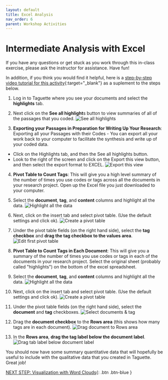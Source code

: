 ```yaml
---
layout: default
title: Excel Analysis
nav_order: 6
parent: Workshop Activities
---
```

# Intermediate Analysis with Excel

If you have any questions or get stuck as you work through this in-class exercise, please ask the instructor for assistance.  Have fun!

In addition, if you think you would find it helpful, here is a [step-by-step video tutorial for this activity](https://www.youtube.com/watch?v=GvqVeZPoEvs){:target="_blank"} as a suplement to the steps below.

1. Log in to Taguette where you see your documents and select the **highlights** tab.
2. Next click on the **See all highlight**s button to view summaries of all of the passages that you coded.
![See all highlights](/images/taguette-excel-1.png)

3. **Exporting your Passages in Preparation for Writing Up Your Research**: Exporting all your Passages with their Codes - You can export all your work back to your computer to facilitate the synthesis and write up of your coded data.
  - Click on the Highlights tab, and then the See all highlights button.
  - Look to the right of the screen and click on the Export this view button, and then select the export format to EXCEL.
![Export this view](/images/taguette-excel-2.png)

4. **Pivot Table to Count Tags**: This will give you a high level summary of the number of times you use codes or tags across all the documents in your research project. Open up the Excel file you just downloaded to your computer.

5. Select the **document**, **tag**, and **content** columns and highlight all the data.
![Highlight all the data](/images/taguette-excel-3.png)

6. Next, click on the insert tab and select pivot table. (Use the default settings and click ok).
![Create a pivot table](/images/taguette-excel-5.png)

7. Under the pivot table fields (on the right hand side), select the **tag checkbox** and **drag the tag checkbox to the values area**.
![Edit first pivot table](/images/taguette-excel-6.png)

8. **Pivot Table to Count Tags in Each Document**: This will give you a summary of the number of times you use codes or tags in each of the documents in your research project. Select the original sheet (probably called "highlights") on the bottom of the excel spreadsheet.

9. Select the **document**, **tag**, and **content** columns and highlight all the data.
![Highlight all the data](/images/taguette-excel-3.png)

10. Next, click on the insert tab and select pivot table. (Use the default settings and click ok).
![Create a pivot table](/images/taguette-excel-5.png)

11. Under the pivot table fields (on the right hand side),  select the **document** and **tag** checkboxes.
![Select documents & tag](/images/taguette-excel-7.png)

12. Drag the **document checkbox** to the **Rows area** (this shows how many tags are in each document).
![Drag document to Rows area](/images/taguette-excel-8.png)

13. In the **Rows area**, **drag the tag label below the document label**.
![Drag tab label below document label](/images/taguette-excel-9.png)

You should now have some summary quantitative data that will hopefully be useful to include with the qualitative data that you created in Taguette. Great job!

[NEXT STEP: Visualization with Word Clouds](cloud-analysis.html){: .btn .btn-blue }

